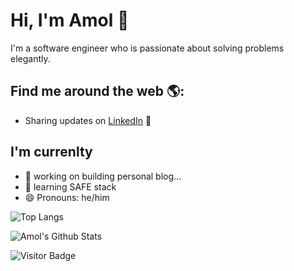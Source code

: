 # Hi, I'm Amol 👋

I'm a software engineer who is passionate about solving problems elegantly.

## Find me around the web 🌎: 
- Sharing updates on <a href="https://linkedin.com/in/amol/">LinkedIn</a> 💼

## I'm currenlty

- 🔭 working on building personal blog...
- 🌱 learning SAFE stack
- 😄 Pronouns: he/him

![Top Langs](https://github-readme-stats.vercel.app/api/top-langs/?username=amolrv&hide=TeX&layout=compact)

![Amol's Github Stats](https://github-readme-stats.vercel.app/api?username=amolrv&count_private=true&show_icons=true&include_all_commits=true&)

![Visitor Badge](https://visitor-badge.laobi.icu/badge?page_id=amolrv.amolrv)
